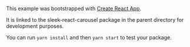 This example was bootstrapped with [Create React App](https://github.com/facebook/create-react-app).

It is linked to the sleek-react-carousel package in the parent directory for development purposes.

You can run `yarn install` and then `yarn start` to test your package.

